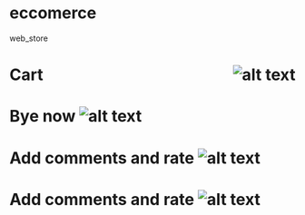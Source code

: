 # eccomerce
web_store
<div class="container">
  <h1 align="left">Cart
  <img src="https://media.giphy.com/media/qnf0iqSQTHzwFqTQIq/giphy.gif" alt="alt text" align="right">
  </h1>
</div>
<div>
  <h1 align="left">Bye now
  <img src="https://media.giphy.com/media/qnf0iqSQTHzwFqTQIq/giphy.gif" alt="alt text">
  </h1>
</div>
<div>
  <h1 align="left">Add comments and rate
  <img src="https://media.giphy.com/media/FMsIzuEvEnVzaXEVer/giphy.gif" alt="alt text">
  </h1>
</div>
<div>
  <h1 align="left">Add comments and rate
  <img src="https://media.giphy.com/media/cYzSUX7jFpcLaD33i9/giphy.gif" alt="alt text">
  </h1>
</div>
